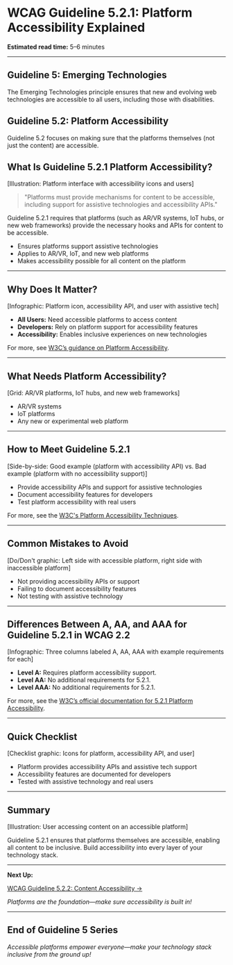 <!--
title: WCAG Guideline 5.2.1: Platform Accessibility Explained
series: Making the Web Accessible for All
description: A practical guide to WCAG Guideline 5.2.1 (Platform Accessibility)—what it means, why it matters, and how to ensure platforms themselves are accessible to users with disabilities.
keywords: wcag 5.2.1, platform accessibility, accessibility, web standards, user experience, emerging technologies
image: wcag-5-2-1-platform-accessibility.png
imageAlt: Illustration of a platform interface with accessibility icons and users
status: draft
-->

# **WCAG Guideline 5.2.1: Platform Accessibility Explained**

**Estimated read time:** 5–6 minutes

---

## **Guideline 5: Emerging Technologies**

The Emerging Technologies principle ensures that new and evolving web technologies are accessible to all users, including those with disabilities.

## **Guideline 5.2: Platform Accessibility**

Guideline 5.2 focuses on making sure that the platforms themselves (not just the content) are accessible.

## **What Is Guideline 5.2.1 Platform Accessibility?**

[Illustration: Platform interface with accessibility icons and users]

> "Platforms must provide mechanisms for content to be accessible, including support for assistive technologies and accessibility APIs."

Guideline 5.2.1 requires that platforms (such as AR/VR systems, IoT hubs, or new web frameworks) provide the necessary hooks and APIs for content to be accessible.

- Ensures platforms support assistive technologies
- Applies to AR/VR, IoT, and new web platforms
- Makes accessibility possible for all content on the platform

---

## **Why Does It Matter?**

[Infographic: Platform icon, accessibility API, and user with assistive tech]

- **All Users:** Need accessible platforms to access content
- **Developers:** Rely on platform support for accessibility features
- **Accessibility:** Enables inclusive experiences on new technologies

For more, see [W3C’s guidance on Platform Accessibility](https://www.w3.org/WAI/standards-guidelines/wcag/new-in-22/).

---

## **What Needs Platform Accessibility?**

[Grid: AR/VR platforms, IoT hubs, and new web frameworks]

- AR/VR systems
- IoT platforms
- Any new or experimental web platform

---

## **How to Meet Guideline 5.2.1**

[Side-by-side: Good example (platform with accessibility API) vs. Bad example (platform with no accessibility support)]

- Provide accessibility APIs and support for assistive technologies
- Document accessibility features for developers
- Test platform accessibility with real users

For more, see the [W3C's Platform Accessibility Techniques](https://www.w3.org/WAI/standards-guidelines/wcag/new-in-22/).

---

## **Common Mistakes to Avoid**

[Do/Don't graphic: Left side with accessible platform, right side with inaccessible platform]

- Not providing accessibility APIs or support
- Failing to document accessibility features
- Not testing with assistive technology

---

## **Differences Between A, AA, and AAA for Guideline 5.2.1 in WCAG 2.2**

[Infographic: Three columns labeled A, AA, AAA with example requirements for each]

- **Level A:** Requires platform accessibility support.
- **Level AA:** No additional requirements for 5.2.1.
- **Level AAA:** No additional requirements for 5.2.1.

For more, see the [W3C’s official documentation for 5.2.1 Platform Accessibility](https://www.w3.org/WAI/standards-guidelines/wcag/new-in-22/).

---

## **Quick Checklist**

[Checklist graphic: Icons for platform, accessibility API, and user]

- Platform provides accessibility APIs and assistive tech support
- Accessibility features are documented for developers
- Tested with assistive technology and real users

---

## **Summary**

[Illustration: User accessing content on an accessible platform]

Guideline 5.2.1 ensures that platforms themselves are accessible, enabling all content to be inclusive. Build accessibility into every layer of your technology stack.

---

**Next Up:**

[WCAG Guideline 5.2.2: Content Accessibility →](WCAG-Guideline-5-2-2-Content-Accessibility-Explained.md)

*Platforms are the foundation—make sure accessibility is built in!*

---

## **End of Guideline 5 Series**

*Accessible platforms empower everyone—make your technology stack inclusive from the ground up!*
